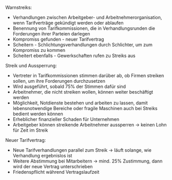 Warnstreiks:
- Verhandlungen zwischen Arbeitgeber- und Arbeitnehmerorganisation, wenn Tarifverträge gekündigt werden oder ablaufen
- Benennung von Tarifkommissionen, die in Verhandlungsrunden die Forderungen ihrer Parteien darlegen
- Kompromiss gefunden - neuer Tarifvertrag
- Scheitern - Schlichtungsverhandlungen durch Schlichter, um zum Kompromiss zu kommen
- Scheitert ebenfalls - Gewerkschaften rufen zu Streiks aus

Streik und Aussperrung:
- Vertreter in Tarifkommissionen stimmen darüber ab, ob Firmen streiken sollen, um ihre Forderungen durchzusetzen
- Wird ausgeführt, sobald 75% der Stimmen dafür sind
- Arbeitnehmer, die nicht streiken wollen, können weiter beschäftigt werden
- Möglichkeit, Notdienste bestehen und arbeiten zu lassen, damit lebensnotwendige Bereiche oder fragile Maschinen auch bei Streiks bedient werden können
- Erheblicher finanzieller Schaden für Unternehmen
- Arbeitgeber können streikende Arbeitnehmer aussperren -> keinen Lohn für Zeit im Streik

Neuer Tarifvertrag:
- Neue Tarifverhandlungen parallel zum Streik -> läuft solange, wie Verhandlung ergebnislos ist
- Weitere Abstimmung bei Mitarbeitern -> mind. 25% Zustimmung, dann wird der neue Vertrag unterschrieben
- Friedenspflicht während Vertragslaufzeit
